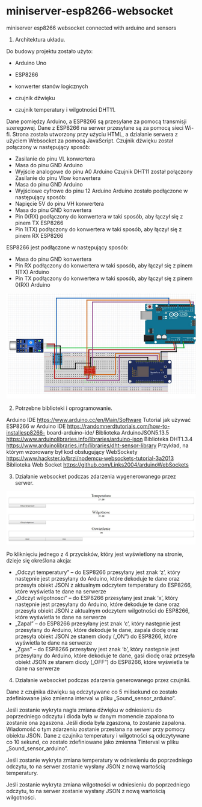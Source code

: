 # miniserver-esp8266-websocket
miniserver esp8266 websocket connected with arduino and sensors

1. Architektura układu.

Do budowy projektu zostało użyto:

- Arduino Uno

- ESP8266

- konwerter stanów logicznych

- czujnik dźwięku

- czujnik temperatury i wilgotności DHT11.

Dane pomiędzy Arduino, a ESP8266 są przesyłane za pomocą transmisji szeregowej. Dane z
ESP8266 na serwer przesyłane są za pomocą sieci Wi-fi. Strona została utworzony przy
użyciu HTML, a działanie serwera z użyciem Websocket za pomocą JavaScript.
Czujnik dźwięku został połączony w następujący sposób:
- Zasilanie do pinu VL konwertera
- Masa do pinu GND Arduino
- Wyjście analogowe do pinu A0 Arduino
Czujnik DHT11 został połączony Zasilanie do pinu Vlow konwertera
- Masa do pinu GND Arduino
- Wyjściowe cyfrowe do pinu 12 Arduino
Arduino zostało podłączone w następujący sposób:
- Napięcie 5V do pinu VH konwertera
- Masa do pinu GND konwertera
- Pin 0(RX) podłączony do konwertera w taki sposób, aby łączył się z pinem TX
ESP8266
- Pin 1(TX) podłączony do konwertera w taki sposób, aby łączył się z pinem RX
ESP8266

ESP8266 jest podłączone w następujący sposób:
- Masa do pinu GND konwertera
- Pin RX podłączony do konwertera w taki sposób, aby łączył się z pinem 1(TX)
Arduino
- Pin TX podłączony do konwertera w taki sposób, aby łączył się z pinem 0(RX) Arduino

![websocket](websocket.png)

2. Potrzebne biblioteki i oprogramowanie.

Arduino IDE https://www.arduino.cc/en/Main/Software
Tutorial jak używać ESP8266 w Arduino IDE https://randomnerdtutorials.com/how-to-installesp8266-
board-arduino-ide/
Biblioteka ArduinoJSON5.13.5 https://www.arduinolibraries.info/libraries/arduino-json
Biblioteka DHT1.3.4 https://www.arduinolibraries.info/libraries/dht-sensor-library
Przykład, na którym wzorowany był kod obsługujący WebSockety
https://www.hackster.io/brzi/nodemcu-websockets-tutorial-3a2013
Biblioteka Web Socket https://github.com/Links2004/arduinoWebSockets


3. Działanie websocket podczas zdarzenia wygenerowanego przez serwer.

![site](site.png)

Po kliknięciu jednego z 4 przycisków, który jest wyświetlony na stronie, dzieje się określona
akcja:
- „Odczyt temperatury” – do ESP8266 przesyłany jest znak ‘z’, który następnie jest
przesyłany do Arduino, które dekoduje te dane oraz przesyła obiekt JSON z
aktualnym odczytem temperatury do ESP8266, które wyświetla te dane na serwerze
- „Odczyt wilgotnosci” – do ESP8266 przesyłany jest znak ‘x’, który następnie jest
przesyłany do Arduino, które dekoduje te dane oraz przesyła obiekt JSON z
aktualnym odczytem wilgotności do ESP8266, które wyświetla te dane na serwerze
- „Zapal” – do ESP8266 przesyłany jest znak ‘c’, który następnie jest przesyłany
do Arduino, które dekoduje te dane, zapala diodę oraz przesyła obiekt JSON ze
stanem diody („ON”) do ESP8266, które wyświetla te dane na serwerze
- „Zgas” – do ESP8266 przesyłany jest znak ‘b’, który następnie jest przesyłany
do Arduino, które dekoduje te dane, gasi diodę oraz przesyła obiekt JSON ze stanem
diody („OFF”) do ESP8266, które wyświetla te dane na serwerze


4. Działanie websocket podczas zdarzenia generowanego przez czujniki.

Dane z czujnika dźwięku są odczytywane co 5 milisekund co zostało zdefiniowane jako
zmienna interval w pliku „Sound_sensor_arduino”.

Jeśli zostanie wykryta nagła zmiana dźwięku w odniesieniu do poprzedniego odczytu i dioda
była w danym momencie zapalona to zostanie ona zgaszona. 
Jeśli dioda była zgaszona, to zostanie zapalona. 
Wiadomość o tym zdarzeniu zostanie przesłana na serwer przy pomocy obiektu JSON.
Dane z czujnika temperatury i wilgotności są odczytywane co 10 sekund,
co zostało zdefiniowane jako zmienna Tinterval w pliku „Sound_sensor_arduino”.

Jeśli zostanie wykryta zmiana temperatury w odniesieniu do poprzedniego odczytu,
to na serwer zostanie wysłany JSON z nową wartością temperatury.

Jeśli zostanie wykryta zmiana wilgotności w odniesieniu do poprzedniego odczytu,
to na serwer zostanie wysłany JSON z nową wartością wilgotności.
